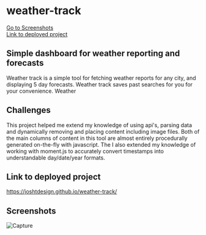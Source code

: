 # weather-track

[Go to Screenshots](#screenshots)  
[Link to deployed project](#link-to-deployed-project)

## Simple dashboard for weather reporting and forecasts
Weather track is a simple tool for fetching weather reports for any city, and displaying 5 day forecasts. Weather track saves past searches for you for your convenience. Weather

## Challenges
This project helped me extend my knowledge of using api's, parsing data and dynamically removing and placing content including image files. Both of the main columns of content in this tool are almost entirely procedurally generated on-the-fly with javascript. The
I also extended my knowledge of working with moment.js to accurately convert timestamps into understandable day/date/year formats. 

## Link to deployed project
https://joshtdesign.github.io/weather-track/

## Screenshots
![Capture](https://user-images.githubusercontent.com/78992027/113661484-0a10de00-965b-11eb-8f7f-325559928096.PNG)

